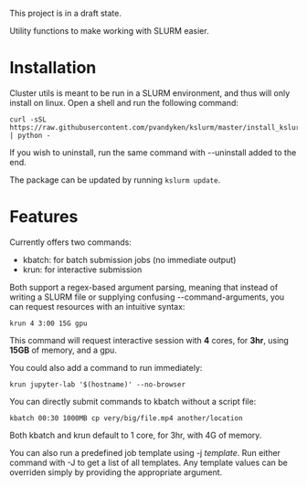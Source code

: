 This project is in a draft state.

Utility functions to make working with SLURM easier. 

# Installation
Cluster utils is meant to be run in a SLURM environment, and thus will only install on linux. Open a shell and run the following command:

```
curl -sSL https://raw.githubusercontent.com/pvandyken/kslurm/master/install_kslurm.py | python -
```

If you wish to uninstall, run the same command with --uninstall added to the end.

The package can be updated by running `kslurm update`. 

# Features
Currently offers two commands:
* kbatch: for batch submission jobs (no immediate output)
* krun: for interactive submission

Both support a regex-based argument parsing, meaning that instead of writing a SLURM file or supplying confusing --command-arguments, you can request resources with an intuitive syntax:

```
krun 4 3:00 15G gpu 
```
This command will request interactive session with __4__ cores, for __3hr__, using __15GB__ of memory, and a gpu.

You could also add a command to run immediately:
```
krun jupyter-lab '$(hostname)' --no-browser
```

You can directly submit commands to kbatch without a script file:

```
kbatch 00:30 1000MB cp very/big/file.mp4 another/location
```

Both kbatch and krun default to 1 core, for 3hr, with 4G of memory.

You can also run a predefined job template using -j _template_. Run either command with -J to get a list of all templates. Any template values can be overriden simply by providing the appropriate argument.

